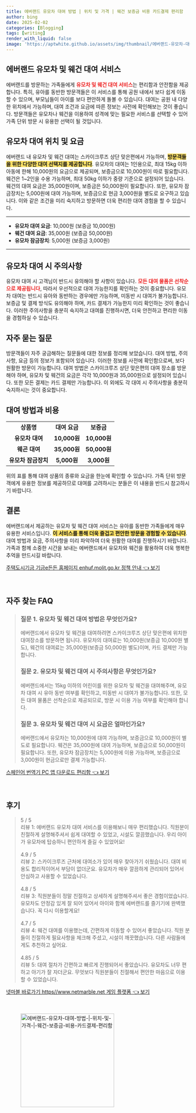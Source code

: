 ```yaml
---
title: 에버랜드 유모차 대여 방법 | 위치 및 가격 | 웨건 보증금 비용 카드결제 편리함
author: bing
date: 2025-02-02
categories: [Blogging]
tags: [writing]
render_with_liquid: false
image: 'https://aptwhite.github.io/assets/img/thumbnail/에버랜드-유모차-대여-방법-|-위치-및-가격-|-웨건-보증금-비용-카드결제-편리함.webp'
---
```



<h2 id='에버랜드_유모차_및_웨건_대여_서비스'>에버랜드 유모차 및 웨건 대여 서비스</h2>

<p>에버랜드를 방문하는 가족들에게 <b><span style="color: #ee2323;">유모차 및 웨건 대여 서비스</span></b>는 편리함과 안전함을 제공합니다. 특히, 유아를 동반한 방문객들은 이 서비스를 통해 공원 내에서 보다 쉽게 이동할 수 있으며, 부모님들이 아이를 보다 편안하게 돌볼 수 있습니다. 대여는 공원 내 다양한 위치에서 가능하며, 대여 조건과 요금에 따른 정보는 사전에 확인해보는 것이 좋습니다. 방문객들은 유모차나 웨건을 이용하여 성격에 맞는 필요한 서비스를 선택할 수 있어 가족 단위 방문 시 유용한 선택이 될 것입니다.</p>

<h2 id='유모차_대여_위치_및_요금'>유모차 대여 위치 및 요금</h2>

<p>에버랜드 내 유모차 및 웨건 대여는 스카이크루즈 상단 맞은편에서 가능하며, <b><span style="background-color: #ffe066;">방문객들을 위한 다양한 대여 선택지를 제공합니다</span></b>. 유모차의 대여는 1인용으로, 최대 15kg 이하 아동에 한해 10,000원의 요금으로 제공되며, 보증금으로 10,000원이 따로 필요합니다. 웨건은 1~2인을 수용 가능하며, 최대 50kg 이하가 중량 기준으로 설정되어 있습니다. 웨건의 대여 요금은 35,000원이며, 보증금은 50,000원이 필요합니다. 또한, 유모차 잠금장치는 5,000원에 대여 가능하며, 보증금으로 현금 3,000원을 별도로 요구하고 있습니다. 이와 같은 조건을 미리 숙지하고 방문하면 더욱 편리한 대여 경험을 할 수 있습니다.</p>

<hr />

<ul>
    <li><b>유모차 대여 요금</b>: 10,000원 (보증금 10,000원)</li>
    <li><b>웨건 대여 요금</b>: 35,000원 (보증금 50,000원)</li>
    <li><b>유모차 잠금장치</b>: 5,000원 (보증금 3,000원)</li>
</ul>

<hr />

<h2 id='유모차_대여_주의사항'>유모차 대여 시 주의사항</h2>

<p>유모차 대여 시 고객님이 반드시 유의해야 할 사항이 있습니다. <b><span style="color: #ee2323;">모든 대여 물품은 선착순으로 제공됩니다</span></b>, 따라서 우선적으로 대여 가능한지를 확인하는 것이 중요합니다. 유모차 대여는 반드시 유아와 동반하는 경우에만 가능하며, 미동반 시 대여가 불가능합니다. 보증금 및 결제 방식도 유의해야 하며, 카드 결제가 가능한지 미리 확인하는 것이 좋습니다. 이러한 주의사항을 충분히 숙지하고 대여를 진행하시면, 더욱 안전하고 편리한 이동을 경험하실 수 있습니다.</p>

<h2 id='자주_묻는_질문'>자주 묻는 질문</h2>

<p>방문객들이 자주 궁금해하는 질문들에 대한 정보를 정리해 보았습니다. 대여 방법, 주의사항, 요금 등의 정보가 포함되어 있습니다. 이러한 정보를 사전에 확인함으로써, 보다 원활한 방문이 가능합니다. 대여 방법은 스카이크루즈 상단 맞은편의 대여 장소를 방문해야 하며, 유모차 및 웨건의 요금은 각각 10,000원과 35,000원으로 설정되어 있습니다. 또한 모든 결제는 카드 결제만 가능합니다. 이 외에도 각 대여 시 주의사항을 충분히 숙지하시는 것이 중요합니다.</p>

<h2 id='대여_방법과_비용'>대여 방법과 비용</h2>

<table>
    <tr>
        <td style="text-align: center; height: 17px;"><b>상품명</b></td>
        <td style="text-align: center; height: 17px;"><b>대여 요금</b></td>
        <td style="text-align: center; height: 17px;"><b>보증금</b></td>
    </tr>
    <tr>
        <td style="text-align: center; height: 17px;"><b>유모차 대여</b></td>
        <td style="text-align: center; height: 17px;"><b>10,000원</b></td>
        <td style="text-align: center; height: 17px;"><b>10,000원</b></td>
    </tr>
    <tr>
        <td style="text-align: center; height: 17px;"><b>웨곤 대여</b></td>
        <td style="text-align: center; height: 17px;"><b>35,000원</b></td>
        <td style="text-align: center; height: 17px;"><b>50,000원</b></td>
    </tr>
    <tr>
        <td style="text-align: center; height: 17px;"><b>유모차 잠금장치</b></td>
        <td style="text-align: center; height: 17px;"><b>5,000원</b></td>
        <td style="text-align: center; height: 17px;"><b>3,000원</b></td>
    </tr>
</table>

<p>위의 표를 통해 대여 상품의 종류와 요금을 한눈에 확인할 수 있습니다. 가족 단위 방문객에게 유용한 정보를 제공하므로 대여를 고려하시는 분들은 이 내용을 반드시 참고하시기 바랍니다.</p>

<h2 id='결론'>결론</h2>

<p>에버랜드에서 제공하는 유모차 및 웨건 대여 서비스는 유아를 동반한 가족들에게 매우 유용한 서비스입니다. <b><span style="background-color: #ffe066;">이 서비스를 통해 더욱 즐겁고 편안한 방문을 경험할 수 있습니다</span></b>. 대여 방법과 요금, 주의사항을 미리 파악하여 더욱 원활한 대여를 진행하시기 바랍니다. 가족과 함께 소중한 시간을 보내는 에버랜드에서 유모차와 웨건을 활용하여 더욱 행복한 추억을 만드시길 바랍니다.</p>


<p><a class="click-button" title="주택도시기금 기금e든든 홈페이지 enhuf.molit.go.kr 정책 안내" href="https://aptwhite.github.io/posts/%EC%A3%BC%ED%83%9D%EB%8F%84%EC%8B%9C%EA%B8%B0%EA%B8%88-%EA%B8%B0%EA%B8%88e%EB%93%A0%EB%93%A0-%ED%99%88%ED%8E%98%EC%9D%B4%EC%A7%80-enhuf.molit.go.kr-%EC%A0%95%EC%B1%85-%EC%95%88%EB%82%B4/" rel="dofollow">주택도시기금 기금e든든 홈페이지 enhuf.molit.go.kr 정책 안내 👈 보기</a></p><br>
<h2 id='자주_찾는_FAQ'>자주 찾는 FAQ</h2>
<div itemscope="" itemtype="https://schema.org/FAQPage"> 
<blockquote> 
<div itemscope="" itemprop="mainEntity" itemtype="https://schema.org/Question"> 
<h3 itemprop="name">질문 1. 유모차 및 웨건 대여 방법은 무엇인가요?</h3> 
<div itemscope="" itemprop="acceptedAnswer" itemtype="https://schema.org/Answer"> 
<span itemprop="text"> 
<p>에버랜드에서 유모차 및 웨건을 대여하려면 스카이크루즈 상단 맞은편에 위치한 대여장소를 방문하면 됩니다. 유모차의 대여료는 10,000원(보증금 10,000원 별도), 웨건의 대여료는 35,000원(보증금 50,000원 별도)이며, 카드 결제만 가능합니다.</p> 
</span> 
</div> 
</div> 

<div itemscope="" itemprop="mainEntity" itemtype="https://schema.org/Question"> 
<h3 itemprop="name">질문 2. 유모차 및 웨건 대여 시 주의사항은 무엇인가요?</h3> 
<div itemscope="" itemprop="acceptedAnswer" itemtype="https://schema.org/Answer"> 
<span itemprop="text"> 
<p>에버랜드에서는 15kg 이하의 어린이를 위한 유모차 및 웨건을 대여해주며, 유모차 대여 시 유아 동반 여부를 확인하고, 미동반 시 대여가 불가능합니다. 또한, 모든 대여 물품은 선착순으로 제공되므로, 방문 시 이용 가능 여부를 확인해야 합니다.</p> 
</span> 
</div> 
</div> 

<div itemscope="" itemprop="mainEntity" itemtype="https://schema.org/Question"> 
<h3 itemprop="name">질문 3. 유모차 및 웨건 대여 시 요금은 얼마인가요?</h3> 
<div itemscope="" itemprop="acceptedAnswer" itemtype="https://schema.org/Answer"> 
<span itemprop="text"> 
<p>에버랜드에서 유모차는 10,000원에 대여 가능하며, 보증금으로 10,000원이 별도로 필요합니다. 웨건은 35,000원에 대여 가능하며, 보증금으로 50,000원이 필요합니다. 또한, 유모차 잠금장치는 5,000원에 이용 가능하며, 보증금으로 3,000원이 현금으로만 결제 가능합니다.</p> 
</span> 
</div> 
</div> 
</blockquote> 
</div>
<p><a class="click-button" title="스페인어 번역기 PC 앱 다운로드 편리함" href="https://aptwhite.github.io/posts/%EC%8A%A4%ED%8E%98%EC%9D%B8%EC%96%B4-%EB%B2%88%EC%97%AD%EA%B8%B0-PC-%EC%95%B1-%EB%8B%A4%EC%9A%B4%EB%A1%9C%EB%93%9C-%ED%8E%B8%EB%A6%AC%ED%95%A8/" rel="dofollow">스페인어 번역기 PC 앱 다운로드 편리함 👈 보기</a></p><br>
<h2 id='후기'>후기</h2>
<div itemscope itemtype="https://schema.org/Product">
  <blockquote>
  <div itemprop="review" itemscope itemtype="https://schema.org/Review">
      <div itemprop="reviewRating" itemscope itemtype="https://schema.org/Rating"> <span itemprop="ratingValue">5</span> / <span itemprop="bestRating">5</span> </div>
      <span itemprop="reviewBody">리뷰 1: 에버랜드 유모차 대여 서비스를 이용해보니 매우 편리했습니다. 직원분이 친절하게 설명해주셔서 쉽게 대여할 수 있었고, 시설도 깔끔했습니다. 우리 아이가 유모차에 탑승하니 편안하게 즐길 수 있었어요!</span>
  </div>
  <br>
  <div itemprop="review" itemscope itemtype="https://schema.org/Review">
      <div itemprop="reviewRating" itemscope itemtype="https://schema.org/Rating"> <span itemprop="ratingValue">4.9</span> / <span itemprop="bestRating">5</span> </div>
      <span itemprop="reviewBody">리뷰 2: 스카이크루즈 근처에 대여소가 있어 매우 찾아가기 쉬웠습니다. 대여 비용도 합리적이어서 부담이 없더군요. 유모차가 매우 깔끔하게 관리되어 있어서 안심하고 사용할 수 있었습니다.</span>
  </div>
  <br>
  <div itemprop="review" itemscope itemtype="https://schema.org/Review">
      <div itemprop="reviewRating" itemscope itemtype="https://schema.org/Rating"> <span itemprop="ratingValue">4.8</span> / <span itemprop="bestRating">5</span> </div>
      <span itemprop="reviewBody">리뷰 3: 직원분들이 정말 친절하고 상세하게 설명해주셔서 좋은 경험이었습니다. 유모차도 안정감 있게 잘 되어 있어서 아이와 함께 에버랜드를 즐기기에 완벽했습니다. 꼭 다시 이용할게요!</span>
  </div>
  <br>
  <div itemprop="review" itemscope itemtype="https://schema.org/Review">
      <div itemprop="reviewRating" itemscope itemtype="https://schema.org/Rating"> <span itemprop="ratingValue">4.7</span> / <span itemprop="bestRating">5</span> </div>
      <span itemprop="reviewBody">리뷰 4: 웨건 대여를 이용했는데, 간편하게 이동할 수 있어서 좋았습니다. 직원 분들이 친절하게 필요사항을 체크해 주셨고, 시설이 깨끗했습니다. 다른 사람들에게도 추천하고 싶어요.</span>
  </div>
  <br>
  <div itemprop="review" itemscope itemtype="https://schema.org/Review">
      <div itemprop="reviewRating" itemscope itemtype="https://schema.org/Rating"> <span itemprop="ratingValue">4.85</span> / <span itemprop="bestRating">5</span> </div>
      <span itemprop="reviewBody">리뷰 5: 대여 절차가 간편하고 빠르게 진행되어서 좋았습니다. 유모차도 너무 편하고 아기가 잘 자더군요. 무엇보다 직원분들이 친절해서 편안한 마음으로 이용할 수 있었습니다.</span>
  </div>
  </blockquote>
</div>
<p><a class="click-button" title="넷마블 바로가기 https//www.netmarble.net 게임 플랫폼" href="https://aptwhite.github.io/posts/%EB%84%B7%EB%A7%88%EB%B8%94-%EB%B0%94%EB%A1%9C%EA%B0%80%EA%B8%B0-httpswww.netmarble.net-%EA%B2%8C%EC%9E%84-%ED%94%8C%EB%9E%AB%ED%8F%BC/" rel="dofollow">넷마블 바로가기 https//www.netmarble.net 게임 플랫폼 👈 보기</a></p><br>
<figure class="image"><img src="https://aptwhite.github.io/assets/img/thumbnail/에버랜드-유모차-대여-방법-|-위치-및-가격-|-웨건-보증금-비용-카드결제-편리함.webp" alt="에버랜드-유모차-대여-방법-|-위치-및-가격-|-웨건-보증금-비용-카드결제-편리함" width="256" height="256"></figure>